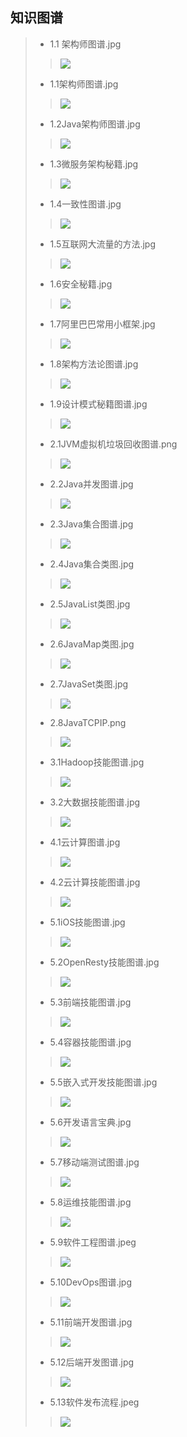 ## 知识图谱
>* 1.1 架构师图谱.jpg
>>![](./pic/1.1架构师图谱.jpg)
>* 1.1架构师图谱.jpg
>>![](./pic/1.1架构师图谱.jpg)
>* 1.2Java架构师图谱.jpg
>>![](./pic/1.2Java架构师图谱.jpg)
>* 1.3微服务架构秘籍.jpg
>>![](./pic/1.3微服务架构秘籍.jpg)
>* 1.4一致性图谱.jpg
>>![](./pic/1.4一致性图谱.jpg)
>* 1.5互联网大流量的方法.jpg
>>![](./pic/1.5互联网大流量的方法.jpg)
>* 1.6安全秘籍.jpg
>>![](./pic/1.6安全秘籍.jpg)
>* 1.7阿里巴巴常用小框架.jpg
>>![](./pic/1.7阿里巴巴常用小框架.jpg)
>* 1.8架构方法论图谱.jpg
>>![](./pic/1.8架构方法论图谱.jpg)
>* 1.9设计模式秘籍图谱.jpg
>>![](./pic/1.9设计模式秘籍图谱.jpg)
>* 2.1JVM虚拟机垃圾回收图谱.png
>>![](./pic/2.1JVM虚拟机垃圾回收图谱.png)
>* 2.2Java并发图谱.jpg
>>![](./pic/2.2Java并发图谱.jpg)
>* 2.3Java集合图谱.jpg
>>![](./pic/2.3Java集合图谱.jpg)
>* 2.4Java集合类图.jpg
>>![](./pic/2.4Java集合类图.jpg)
>* 2.5JavaList类图.jpg
>>![](./pic/2.5JavaList类图.jpg)
>* 2.6JavaMap类图.jpg
>>![](./pic/2.6JavaMap类图.jpg)
>* 2.7JavaSet类图.jpg
>>![](./pic/2.7JavaSet类图.jpg)
>* 2.8JavaTCPIP.png
>>![](./pic/2.8JavaTCPIP.png)
>* 3.1Hadoop技能图谱.jpg
>>![](./pic/3.1Hadoop技能图谱.jpg)
>* 3.2大数据技能图谱.jpg
>>![](./pic/3.2大数据技能图谱.jpg)
>* 4.1云计算图谱.jpg
>>![](./pic/4.1云计算图谱.jpg)
>* 4.2云计算技能图谱.jpg
>>![](./pic/4.2云计算技能图谱.jpg)
>* 5.1iOS技能图谱.jpg
>>![](./pic/5.1iOS技能图谱.jpg)
>* 5.2OpenResty技能图谱.jpg
>>![](./pic/5.2OpenResty技能图谱.jpg)
>* 5.3前端技能图谱.jpg
>>![](./pic/5.3前端技能图谱.jpg)
>* 5.4容器技能图谱.jpg
>>![](./pic/5.4容器技能图谱.jpg)
>* 5.5嵌入式开发技能图谱.jpg
>>![](./pic/5.5嵌入式开发技能图谱.jpg)
>* 5.6开发语言宝典.jpg
>>![](./pic/5.6开发语言宝典.jpg)
>* 5.7移动端测试图谱.jpg
>>![](./pic/5.7移动端测试图谱.jpg)
>* 5.8运维技能图谱.jpg
>>![](./pic/5.8运维技能图谱.jpg)
>* 5.9软件工程图谱.jpeg
>>![](./pic/5.9软件工程图谱.jpeg)
>* 5.10DevOps图谱.jpg
>>![](./pic/5.10DevOps图谱.jpg)
>* 5.11前端开发图谱.jpg
>>![](./pic/5.11前端开发图谱.jpg)
>* 5.12后端开发图谱.jpg
>>![](./pic/5.12后端开发图谱.jpg)
>* 5.13软件发布流程.jpeg
>>![](./pic/5.13软件发布流程.jpeg)
